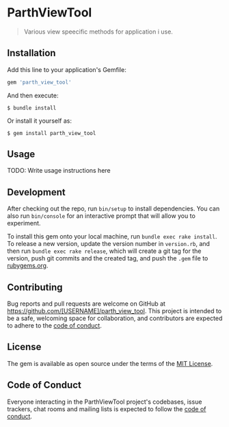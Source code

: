 # ParthViewTool

> Various view speecific methods for application i use.

## Installation

Add this line to your application's Gemfile:

```ruby
gem 'parth_view_tool'
```

And then execute:

    $ bundle install

Or install it yourself as:

    $ gem install parth_view_tool

## Usage

TODO: Write usage instructions here

## Development

After checking out the repo, run `bin/setup` to install dependencies. You can also run `bin/console` for an interactive prompt that will allow you to experiment.

To install this gem onto your local machine, run `bundle exec rake install`. To release a new version, update the version number in `version.rb`, and then run `bundle exec rake release`, which will create a git tag for the version, push git commits and the created tag, and push the `.gem` file to [rubygems.org](https://rubygems.org).

## Contributing

Bug reports and pull requests are welcome on GitHub at https://github.com/[USERNAME]/parth_view_tool. This project is intended to be a safe, welcoming space for collaboration, and contributors are expected to adhere to the [code of conduct](https://github.com/[USERNAME]/parth_view_tool/blob/master/CODE_OF_CONDUCT.md).

## License

The gem is available as open source under the terms of the [MIT License](https://opensource.org/licenses/MIT).

## Code of Conduct

Everyone interacting in the ParthViewTool project's codebases, issue trackers, chat rooms and mailing lists is expected to follow the [code of conduct](https://github.com/[USERNAME]/parth_view_tool/blob/master/CODE_OF_CONDUCT.md).

